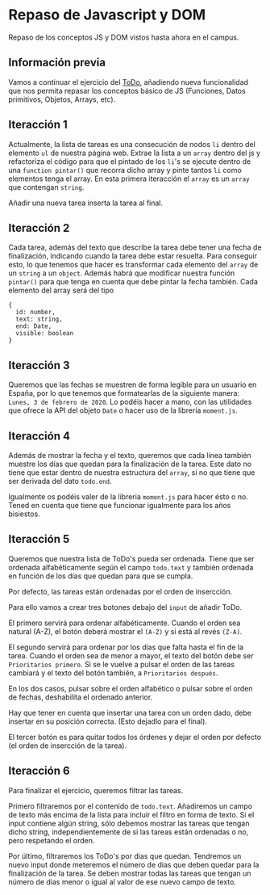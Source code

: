 # Repaso de Javascript y DOM
Repaso de los conceptos JS y DOM vistos hasta ahora en el campus.


## Información previa

Vamos a continuar el ejercicio del [ToDo](https://github.com/campusboream/week5_day4), añadiendo nueva funcionalidad que nos permita repasar los conceptos básico de JS (Funciones, Datos primitivos, Objetos, Arrays, etc).

## Iteracción 1
Actualmente, la lista de tareas es una consecución de nodos `li` dentro del elemento `ul` de nuestra página web. Extrae la lista a un `array` dentro del js y refactoriza el código para que el pintado de los `li`'s se ejecute dentro de una `function pintar()` que recorra dicho array y pinte tantos `li` como elementos tenga el array. En esta primera iteracción el `array` es un `array` que contengan `string`.

Añadir una nueva tarea inserta la tarea al final.

## Iteracción 2
Cada tarea, además del texto que describe la tarea debe tener una fecha de finalización, indicando cuando la tarea debe estar resuelta. Para conseguir esto, lo que tenemos que hacer es transformar cada elemento del `array` de un `string` a un `object`. Además habrá que modificar nuestra función `pintar()` para que tenga en cuenta que debe pintar la fecha también. Cada elemento del array será del tipo
```
{
  id: number,
  text: string,
  end: Date,
  visible: boolean
}
```

## Iteracción 3
Queremos que las fechas se muestren de forma legible para un usuario en España, por lo que tenemos que formatearlas de la siguiente manera:
`Lunes, 3 de febrero de 2020`.
Lo podéis hacer a mano, con las utilidades que ofrece la API del objeto `Date` o hacer uso de la librería `moment.js`.

## Iteracción 4
Además de mostrar la fecha y el texto, queremos que cada línea también muestre los días que quedan para la finalización de la tarea. Este dato no tiene que estar dentro de nuestra estructura del `array`, si no que tiene que ser derivada del dato `todo.end`. 

Igualmente os podéis valer de la libreria `moment.js` para hacer ésto o no. Tened en cuenta que tiene que funcionar igualmente para los años bisiestos.

## Iteracción 5 
Queremos que nuestra lista de ToDo's pueda ser ordenada. Tiene que ser ordenada alfabéticamente según el campo `todo.text` y también ordenada en función de los días que quedan para que se cumpla.

Por defecto, las tareas están ordenadas por el orden de insercción.

Para ello vamos a crear tres botones debajo del `input` de añadir ToDo. 

El primero servirá para ordenar alfabéticamente. Cuando el orden sea natural (A-Z), el botón deberá mostrar el `(A-Z)` y si está al revés `(Z-A)`.

El segundo servirá para ordenar por los días que falta hasta el fin de la tarea. Cuando el orden sea de menor a mayor, el texto del botón debe ser `Prioritarios primero`. Si se le vuelve a pulsar el orden de las tareas cambiará y el texto del botón también, a `Prioritarios después`.

En los dos casos, pulsar sobre el orden alfabético o pulsar sobre el orden de fechas, deshabilita el ordenado anterior.

Hay que tener en cuenta que insertar una tarea con un orden dado, debe insertar en su posición correcta. (Esto dejadlo para el final).

El tercer botón es para quitar todos los órdenes y dejar el orden por defecto (el orden de insercción de la tarea).

## Iteracción 6
Para finalizar el ejercicio, queremos filtrar las tareas.

Primero filtraremos por el contenido de `todo.text`. Añadiremos un campo de texto más encima de la lista para incluir el filtro en forma de texto. Si el input contiene algún string, sólo debemos mostrar las tareas que tengan dicho string, independientemente de si las tareas están ordenadas o no, pero respetando el orden.

Por último, filtraremos los ToDo's por dias que quedan. Tendremos un nuevo input donde meteremos el número de dias que deben quedar para la finalización de la tarea. Se deben mostrar todas las tareas que tengan un número de dias menor o igual al valor de ese nuevo campo de texto.
